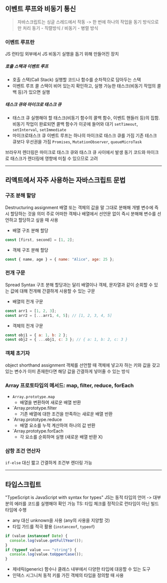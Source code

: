 ## 이벤트 루프와 비동기 통신

> 자바스크립트는 싱글 스레드에서 작동 -> 한 번에 하나의 작업을 동기 방식으로만 처리
> 동기 - 직렬방식 / 비동기 - 병렬 방식

### 이벤트 루프란
JS 런타임 외부에서 JS 비동기 실행을 돕기 위해 만들어진 장치
##### 호출 스택과 이벤트 루프
- 호출 스택(Call Stack)
	실행할 코드나 함수를 순차적으로 담아두는 스택
- 이벤트 루프
	콜 스택이 비어 있는지 확인하고, 실행 가능한 태스크(비동기 작업의 콜백 등)가 있으면 실행

##### 태스크 큐와 마이크로 태스크 큐
- 태스크 큐
	실행해야 할 태스크(비동기 함수의 콜백 함수, 이벤트 핸들러 등)의 집함.
	비동기 작업이 완료되면 콜백 함수가 이곳에 들어와 대기
	`setTimeout`, `setInterval`, `setImmediate`
- 마이크로태스크 큐
	이벤트 루프는 하나의 마이크로 태스크 큐를 가짐
	기존 테스크 큐보다 우선권을 가짐
	`Promises`, `MutationObserver`, `queueMicroTask`

브라우저 렌더링은 마이크로 태스크 큐와 태스크 큐 사이에서 발생
동기 코드와 마이크로 태스크가 렌더링에 영향에 미칠 수 있으므로 고려

---

## 리액트에서 자주 사용하는 자바스크립트 문법

### 구조 분해 할당
Destructuring assignment
배열 또는 객체의 값을 말 그대로 분해해 개별 변수에 즉시 할당하는 것을 의미
주로 어떠한 객체나 배열에서 선언문 없이 즉시 분해해 변수를 선언하고 할당하고 싶을 때 사용

- 배열 구조 분해 할당
```js
const [first, second] = [1, 2];
```
- 객체 구조 분해 할당
```js
const { name, age } = { name: "Alice", age: 25 };
```

### 전개 구문
Spread Syntax
구조 분해 할당과는 달리 배열이나 객체, 문자열과 같이 순회할 수 있는 값에 대해 전개해 간결하게 사용할 수 있는 구문

- 배열의 전개 구문
```js
const arr1 = [1, 2, 3];
const arr2 = [...arr1, 4, 5]; // [1, 2, 3, 4, 5]
```
- 객체의 전개 구문
```js
const obj1 = { a: 1, b: 2 };
const obj2 = { ...obj1, c: 3 }; // { a: 1, b: 2, c: 3 }
```

### 객체 초기자
object shorthand assignment
객체를 선언할 때 객체에 넣고자 하는 키와 값을 갖고 있는 변수가 이미 존재한다면 해당 값을 간결하게 넣어줄 수 있는 방식

### Array 프로토타입의 메서드: map, filter, reduce, forEach

- `Array.prototype.map`
	- 배열을 변환하여 새로운 배열 반환
- `Array.prototype.filter
	- 기존 배열에 대한 조건을 만족하는 새로운 배열 반환
- `Array.prototype.reduce
	- 배열 요소를 누적 계산하여 하나의 값 반환
- `Array.prototype.forEach
	- 각 요소를 순회하며 실행 (새로운 배열 반환 X)

### 삼항 조건 연산자
`if-else` 대신 짧고 간결하게 조건부 렌더링 가능


---

## 타입스크립트

"TypeScript is JavaScript with syntax for types"
JS는 동적 타입의 언어 -> 대부분의 에러를 코드를 실행해야 확인 가능
TS: 타입 체크를 정적으로 런타임이 아닌 빌드 타임에 수행

- any 대신 unknown을 사용 (any의 사용을 지양할 것)
- 타입 가드를 적극 활용 (`instanceof`, `typeof`)
```ts
if (value instanceof Date) {
  console.log(value.getFullYear()); 
}
if (typeof value === "string") {
  console.log(value.toUpperCase());
}
```
- 제네릭(generic)
  함수나 클래스 내부에서 다양한 타입에 대응할 수 있는 도구
- 인덱스 시그니처
  동적 키를 가진 객체의 타입을 정의할 때 사용